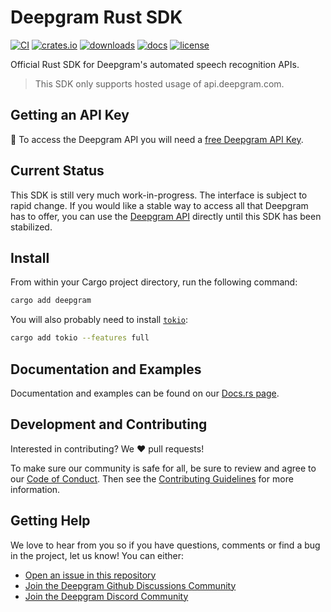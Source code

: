 # Deepgram Rust SDK

[![CI](https://github.com/deepgram-devs/deepgram-rust-sdk/actions/workflows/ci.yaml/badge.svg?branch=main)](https://github.com/deepgram-devs/deepgram-rust-sdk/actions/workflows/ci.yaml)
[![crates.io](https://img.shields.io/crates/v/deepgram)](https://crates.io/crates/deepgram)
[![downloads](https://img.shields.io/crates/d/deepgram)](https://crates.io/crates/deepgram)
[![docs](https://img.shields.io/docsrs/deepgram)](https://docs.rs/deepgram)
[![license](https://img.shields.io/crates/l/deepgram)](./LICENSE)


Official Rust SDK for Deepgram's automated speech recognition APIs.
> This SDK only supports hosted usage of api.deepgram.com.
## Getting an API Key

🔑 To access the Deepgram API you will need a [free Deepgram API Key](https://console.deepgram.com/signup?jump=keys).

## Current Status

This SDK is still very much work-in-progress. The interface is subject to rapid change.
If you would like a stable way to access all that Deepgram has to offer, you can use the [Deepgram API](https://developers.deepgram.com/api-reference/) directly until this SDK has been stabilized.
## Install

From within your Cargo project directory, run the following command:

```sh
cargo add deepgram
```

You will also probably need to install [`tokio`](https://crates.io/crates/tokio):

```sh
cargo add tokio --features full
```

## Documentation and Examples

Documentation and examples can be found on our [Docs.rs page](https://docs.rs/deepgram/latest/deepgram/).

## Development and Contributing

Interested in contributing? We ❤️ pull requests!

To make sure our community is safe for all, be sure to review and agree to our
[Code of Conduct](./CODE_OF_CONDUCT.md). Then see the
[Contributing Guidelines](./CONTRIBUTING.md) for more information.


## Getting Help

We love to hear from you so if you have questions, comments or find a bug in the
project, let us know! You can either:

- [Open an issue in this repository](https://github.com/deepgram-devs/deepgram-rust-sdk/issues/new)
- [Join the Deepgram Github Discussions Community](https://github.com/orgs/deepgram/discussions)
- [Join the Deepgram Discord Community](https://discord.gg/xWRaCDBtW4)

[license]: LICENSE.txt

